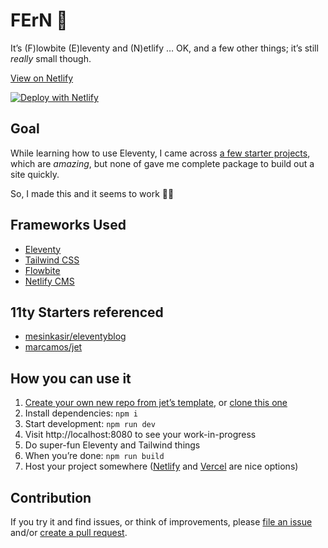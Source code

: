 
# FErN 🌿

It’s (F)lowbite (E)leventy and (N)etlify … OK, and a few other things; it’s still _really_ small though.

<a href="https://fern.netlify.app/" target="_blank">View on Netlify</a>


[![Deploy with Netlify](https://www.netlify.com/img/deploy/button.svg)](https://app.netlify.com/start/deploy?repository=https://github.com/nimblestart/fern)

## Goal

While learning how to use Eleventy, I came across [a few starter projects](https://www.11ty.dev/docs/starter/), which are _amazing_, but none of gave me complete package to build out a site quickly.

So, I made this and it seems to work 🤷‍♀️

## Frameworks Used
- [Eleventy](https://www.11ty.dev/)
- [Tailwind CSS](https://tailwindcss.com/)
- [Flowbite](https://flowbite.com/)
- [Netlify CMS](https://v1.netlifycms.org/)

## 11ty Starters referenced

- [mesinkasir/eleventyblog](https://github.com/mesinkasir/eleventyblog)
- [marcamos/jet](https://github.com/marcamos/jet)

## How you can use it

1. [Create your own new repo from jet’s template](https://github.com/nimblestart/fern/generate), or [clone this one](https://docs.github.com/en/free-pro-team@latest/github/creating-cloning-and-archiving-repositories/cloning-a-repository)
2. Install dependencies: `npm i`
3. Start development: `npm run dev`
4. Visit http://localhost:8080 to see your work-in-progress
5. Do super-fun Eleventy and Tailwind things
6. When you’re done: `npm run build`
7. Host your project somewhere ([Netlify](https://www.netlify.com/) and [Vercel](https://vercel.com/) are nice options)

## Contribution
If you try it and find issues, or think of improvements, please [file an issue](https://github.com/nimblestart/fern/issues/new) and/or [create a pull request](https://docs.github.com/en/free-pro-team@latest/github/collaborating-with-issues-and-pull-requests/creating-a-pull-request).
